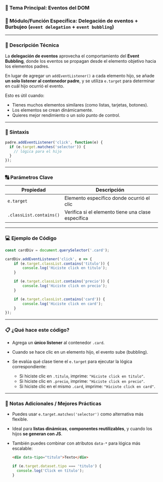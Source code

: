 ### 🧠 Tema Principal: Eventos del DOM

### 📌 Módulo/Función Específica: Delegación de eventos + Burbujeo (`event delegation` + `event bubbling`)

---

### 📖 Descripción Técnica

La **delegación de eventos** aprovecha el comportamiento del **Event Bubbling**, donde los eventos se propagan desde el elemento objetivo hacia los elementos padres.

En lugar de agregar un `addEventListener()` a cada elemento hijo, se añade **un solo listener al contenedor padre**, y se utiliza `e.target` para determinar en cuál hijo ocurrió el evento.

Esto es útil cuando:

* Tienes muchos elementos similares (como listas, tarjetas, botones).
* Los elementos se crean dinámicamente.
* Quieres mejor rendimiento o un solo punto de control.

---

### 🧾 Sintaxis

```javascript
padre.addEventListener('click', function(e) {
  if (e.target.matches('selector')) {
    // lógica para el hijo
  }
});
```

---

### 🔠 Parámetros Clave

| Propiedad               | Descripción                                        |
| ----------------------- | -------------------------------------------------- |
| `e.target`              | Elemento específico donde ocurrió el clic          |
| `.classList.contains()` | Verifica si el elemento tiene una clase específica |

---

### 💻 Ejemplo de Código

```javascript
const cardDiv = document.querySelector('.card');

cardDiv.addEventListener('click', e => {
    if (e.target.classList.contains('titulo')) {
        console.log('Hiciste click en titulo');
    }

    if (e.target.classList.contains('precio')) {
        console.log('Hiciste click en precio');
    }

    if (e.target.classList.contains('card')) {
        console.log('Hiciste click en card');
    }
});
```

---

### 📋 ¿Qué hace este código?

* Agrega un **único listener** al contenedor `.card`.
* Cuando se hace clic en un elemento hijo, el evento sube (bubbling).
* Se evalúa qué clase tiene el `e.target` para ejecutar la lógica correspondiente:

  * Si hiciste clic en `.titulo`, imprime: `"Hiciste click en titulo"`.
  * Si hiciste clic en `.precio`, imprime: `"Hiciste click en precio"`.
  * Si hiciste clic en el mismo `.card`, imprime: `"Hiciste click en card"`.

---

### 📝 Notas Adicionales / Mejores Prácticas

* Puedes usar `e.target.matches('selector')` como alternativa más flexible.
* Ideal para **listas dinámicas**, **componentes reutilizables**, y cuando los hijos **se generan con JS**.
* También puedes combinar con atributos `data-*` para lógica más escalable:

  ```html
  <div data-tipo="titulo">Texto</div>
  ```

  ```js
  if (e.target.dataset.tipo === 'titulo') {
    console.log('Click en título');
  }
  ```